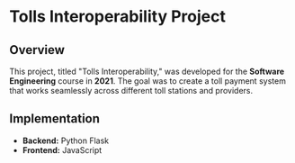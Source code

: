 # Tolls Interoperability Project

## Overview

This project, titled "Tolls Interoperability," was developed for the **Software Engineering** course in **2021**. The goal was to create a toll payment system that works seamlessly across different toll stations and providers.

## Implementation

- **Backend:** Python Flask
- **Frontend:** JavaScript
